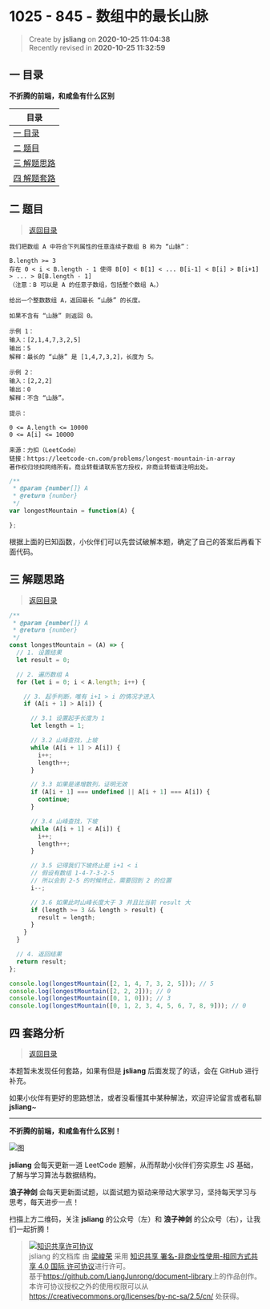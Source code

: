 1025 - 845 - 数组中的最长山脉
===

> Create by **jsliang** on **2020-10-25 11:04:38**  
> Recently revised in **2020-10-25 11:32:59**

<!-- 目录开始 -->
## <a name="chapter-one" id="chapter-one"></a>一 目录

**不折腾的前端，和咸鱼有什么区别**

| 目录 |
| --- |
| [一 目录](#chapter-one) |
| <a name="catalog-chapter-two" id="catalog-chapter-two"></a>[二 题目](#chapter-two) |
| <a name="catalog-chapter-three" id="catalog-chapter-three"></a>[三 解题思路](#chapter-three) |
| <a name="catalog-chapter-four" id="catalog-chapter-four"></a>[四 解题套路](#chapter-four) |
<!-- 目录结束 -->

## <a name="chapter-two" id="chapter-two"></a>二 题目

> [返回目录](#chapter-one)

```
我们把数组 A 中符合下列属性的任意连续子数组 B 称为 “山脉”：

B.length >= 3
存在 0 < i < B.length - 1 使得 B[0] < B[1] < ... B[i-1] < B[i] > B[i+1] > ... > B[B.length - 1]
（注意：B 可以是 A 的任意子数组，包括整个数组 A。）

给出一个整数数组 A，返回最长 “山脉” 的长度。

如果不含有 “山脉” 则返回 0。

示例 1：
输入：[2,1,4,7,3,2,5]
输出：5
解释：最长的 “山脉” 是 [1,4,7,3,2]，长度为 5。

示例 2：
输入：[2,2,2]
输出：0
解释：不含 “山脉”。

提示：

0 <= A.length <= 10000
0 <= A[i] <= 10000

来源：力扣（LeetCode）
链接：https://leetcode-cn.com/problems/longest-mountain-in-array
著作权归领扣网络所有。商业转载请联系官方授权，非商业转载请注明出处。
```

```js
/**
 * @param {number[]} A
 * @return {number}
 */
var longestMountain = function(A) {

};
```

根据上面的已知函数，小伙伴们可以先尝试破解本题，确定了自己的答案后再看下面代码。

## <a name="chapter-three" id="chapter-three"></a>三 解题思路

> [返回目录](#chapter-one)

```js
/**
 * @param {number[]} A
 * @return {number}
 */
const longestMountain = (A) => {
  // 1. 设置结果
  let result = 0;

  // 2. 遍历数组 A
  for (let i = 0; i < A.length; i++) {

    // 3. 起手判断，唯有 i+1 > i 的情况才进入
    if (A[i + 1] > A[i]) {

      // 3.1 设置起手长度为 1
      let length = 1;

      // 3.2 山峰查找，上坡
      while (A[i + 1] > A[i]) {
        i++;
        length++;
      }

      // 3.3 如果是递增数列，证明无效
      if (A[i + 1] === undefined || A[i + 1] === A[i]) {
        continue;
      }

      // 3.4 山峰查找，下坡
      while (A[i + 1] < A[i]) {
        i++;
        length++;
      }

      // 3.5 记得我们下坡终止是 i+1 < i
      // 假设有数组 1-4-7-3-2-5
      // 所以会到 2-5 的时候终止，需要回到 2 的位置
      i--;

      // 3.6 如果此时山峰长度大于 3 并且比当前 result 大
      if (length >= 3 && length > result) {
        result = length;
      }
    }
  }

  // 4. 返回结果
  return result;
};

console.log(longestMountain([2, 1, 4, 7, 3, 2, 5])); // 5
console.log(longestMountain([2, 2, 2])); // 0
console.log(longestMountain([0, 1, 0])); // 3
console.log(longestMountain([0, 1, 2, 3, 4, 5, 6, 7, 8, 9])); // 0
```

## <a name="chapter-four" id="chapter-four"></a>四 套路分析

> [返回目录](#chapter-one)

本题暂未发现任何套路，如果有但是 **jsliang** 后面发现了的话，会在 GitHub 进行补充。

如果小伙伴有更好的思路想法，或者没看懂其中某种解法，欢迎评论留言或者私聊 **jsliang**~

---

**不折腾的前端，和咸鱼有什么区别！**

![图](https://github.com/LiangJunrong/document-library/blob/master/public-repertory/img/z-index-small.png?raw=true)

**jsliang** 会每天更新一道 LeetCode 题解，从而帮助小伙伴们夯实原生 JS 基础，了解与学习算法与数据结构。

**浪子神剑** 会每天更新面试题，以面试题为驱动来带动大家学习，坚持每天学习与思考，每天进步一点！

扫描上方二维码，关注 **jsliang** 的公众号（左）和 **浪子神剑** 的公众号（右），让我们一起折腾！

> <a rel="license" href="http://creativecommons.org/licenses/by-nc-sa/4.0/"><img alt="知识共享许可协议" style="border-width:0" src="https://i.creativecommons.org/l/by-nc-sa/4.0/88x31.png" /></a><br /><span xmlns:dct="http://purl.org/dc/terms/" property="dct:title">jsliang 的文档库</span> 由 <a xmlns:cc="http://creativecommons.org/ns#" href="https://github.com/LiangJunrong/document-library" property="cc:attributionName" rel="cc:attributionURL">梁峻荣</a> 采用 <a rel="license" href="http://creativecommons.org/licenses/by-nc-sa/4.0/">知识共享 署名-非商业性使用-相同方式共享 4.0 国际 许可协议</a>进行许可。<br />基于<a xmlns:dct="http://purl.org/dc/terms/" href="https://github.com/LiangJunrong/document-library" rel="dct:source">https://github.com/LiangJunrong/document-library</a>上的作品创作。<br />本许可协议授权之外的使用权限可以从 <a xmlns:cc="http://creativecommons.org/ns#" href="https://creativecommons.org/licenses/by-nc-sa/2.5/cn/" rel="cc:morePermissions">https://creativecommons.org/licenses/by-nc-sa/2.5/cn/</a> 处获得。
